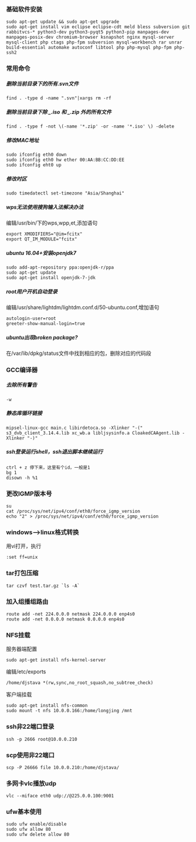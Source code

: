### 基础软件安装

```
sudo apt-get update && sudo apt-get upgrade
sudo apt-get install vim eclipse eclipse-cdt meld bless subversion git rabbitvcs-* python3-dev python3-pyqt5 python3-pip manpages-dev manpages-posix-dev chromium-browser ksnapshot nginx mysql-server mysql-client php ctags php-fpm subversion mysql-workbench rar unrar build-essential automake autoconf libtool php php-mysql php-fpm php-ssh2
```

### 常用命令

##### 删除当前目录下的所有.svn文件

```
find . -type d -name ".svn"|xargs rm -rf
```

##### 删除当前目录下除 _.iso 和 _.zip 外的所有文件

```
find . -type f -not \(-name '*.zip' -or -name '*.iso' \) -delete
```

##### 修改MAC地址

```
sudo ifconfig eth0 down
sudo ifconfig eth0 hw ether 00:AA:BB:CC:DD:EE
sudo ifconfig eht0 up
```

##### 修改时区

```
sudo timedatectl set-timezone "Asia/Shanghai"
```

##### wps无法使用搜狗输入法解决办法

编辑/usr/bin/下的wps,wpp,et,添加语句

```
export XMODIFIERS="@im=fcitx"
export QT_IM_MODULE="fcitx"
```

##### ubuntu 16.04+安装openjdk7

```
sudo add-apt-repository ppa:openjdk-r/ppa
sudo apt-get update
sudo apt-get install openjdk-7-jdk
```

##### root用户开机自动登录

编辑/usr/share/lightdm/lightdm.conf.d/50-ubuntu.conf,增加语句

```
autologin-user=root
greeter-show-manual-login=true
```

##### ubuntu出现broken package?

在/var/lib/dpkg/status文件中找到相应的包，删除对应的代码段

### GCC编译器

##### 去除所有警告

```
-w
```

##### 静态库循环链接

```
mipsel-linux-gcc main.c libirdetoca.so -Xlinker "-(" s3_dvb_client_3.14.4.lib xc_wb.a libljsysinfo.a CloakedCAAgent.lib -Xlinker "-)"
```

##### ssh登录运行shell，ssh退出脚本继续运行

```
ctrl + z 停下来，这里有个id，一般是1
bg 1
disown -h %1
```

### 更改IGMP版本号

```
su
cat /proc/sys/net/ipv4/conf/eth0/force_igmp_version
echo "2" > /proc/sys/net/ipv4/conf/eth0/force_igmp_version
```

### windows--&gt;linux格式转换

用vi打开，执行

```
:set ff=unix
```

### tar打包压缩

    tar czvf test.tar.gz `ls -A`

### 加入组播组路由

```
route add -net 224.0.0.0 netmask 224.0.0.0 enp4s0
route add -net 0.0.0.0 netmask 0.0.0.0 enp4s0
```

### NFS挂载

服务器端配置

```
sudo apt-get install nfs-kernel-server
```

编辑/etc/exports

```
/home/djstava *(rw,sync,no_root_squash,no_subtree_check)
```

客户端挂载

```
sudo apt-get install nfs-common
sudo mount -t nfs 10.0.0.166:/home/longjing /mnt
```

### ssh非22端口登录

```
ssh -p 2666 root@10.0.0.210
```

### scp使用非22端口

```
scp -P 26666 file 10.0.0.210:/home/djstava/
```

### 多网卡vlc播放udp

```
vlc --miface eth0 udp://@225.0.0.100:9001
```

### ufw基本使用

```
sudo ufw enable/disable
sudo ufw allow 80
sudo ufw delete allow 80
```



